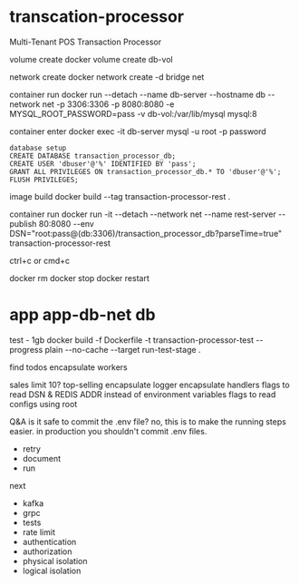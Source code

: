 # transcation-processor
Multi-Tenant POS Transaction Processor


volume create
 docker volume create db-vol

network create
 docker network create -d bridge net
 
container run
 docker run --detach --name db-server --hostname db --network net -p 3306:3306 -p 8080:8080 -e MYSQL_ROOT_PASSWORD=pass -v db-vol:/var/lib/mysql mysql:8

container enter
 docker exec -it db-server mysql -u root -p
 password

    database setup
    CREATE DATABASE transaction_processor_db;
    CREATE USER 'dbuser'@'%' IDENTIFIED BY 'pass';
    GRANT ALL PRIVILEGES ON transaction_processor_db.* TO 'dbuser'@'%';
    FLUSH PRIVILEGES;

image build
 docker build --tag transaction-processor-rest .

container run
 docker run -it --detach --network net --name rest-server --publish 80:8080 --env DSN="root:pass@(db:3306)/transaction_processor_db?parseTime=true" transaction-processor-rest

 ctrl+c or cmd+c


 docker rm
 docker stop
 docker restart

 # app app-db-net db

test - 1gb
docker build -f Dockerfile -t transaction-processor-test --progress plain --no-cache --target run-test-stage .



find todos
encapsulate workers

sales limit 10? top-selling
encapsulate logger
encapsulate handlers
flags to read DSN & REDIS ADDR instead of environment variables
flags to read configs
using root

Q&A
is it safe to commit the .env file?
no, this is to make the running steps easier. in production you shouldn't commit .env files.

- retry
- document
- run

next
- kafka
- grpc
- tests
- rate limit
- authentication
- authorization
- physical isolation
- logical isolation